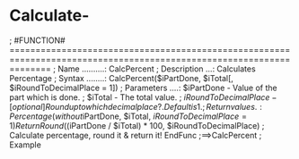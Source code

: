 # Calculate-
; #FUNCTION# ==================================================================================================================== ; Name ..........: CalcPercent ; Description ...: Calculates Percentage ; Syntax ........: CalcPercent($iPartDone, $iTotal[, $iRoundToDecimalPlace = 1]) ; Parameters ....: $iPartDone           - Value of the part which is done. ;                  $iTotal              - The total value. ;                  $iRoundToDecimalPlace- [optional] Round upto which decimal place?. Default is 1. ; Return values .: Percentage (without % symbol) ; Author ........: TheDcoder ; Modified ......: ; Remarks .......: ; Related .......: ; Link ..........: http://bit.ly/CalcPercentForAutoIt ; Example .......: Yes, See below ; =============================================================================================================================== Func CalcPercent($iPartDone, $iTotal, $iRoundToDecimalPlace = 1)     Return Round(($iPartDone / $iTotal) * 100, $iRoundToDecimalPlace) ; Calculate percentage, round it &amp; return it! EndFunc   ;==>CalcPercent  ; Example
